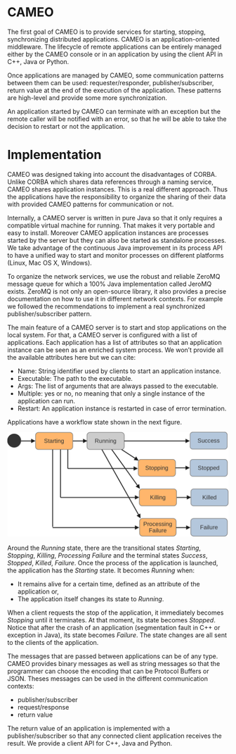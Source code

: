# CAMEO
The first goal of CAMEO is to provide services for starting, stopping, synchronizing distributed applications. CAMEO is an application-oriented middleware. The lifecycle of remote applications can be entirely managed either by the CAMEO console or in an application by using the client API in C++, Java or Python.

Once applications are managed by CAMEO, some communication patterns between them can be used: requester/responder, publisher/subscriber, return value at the end of the execution of the application. These patterns are high-level and provide some more synchronization.

An application started by CAMEO can terminate with an exception but the remote caller will be notified with an error, so that he will be able to take the decision to restart or not the application.

# Implementation
CAMEO was designed taking into account the disadvantages of CORBA. Unlike CORBA which shares data references through a naming service, CAMEO shares application instances. This is a real different approach. Thus the applications have the responsibility to organize the sharing of their data with provided CAMEO patterns for communication or not. 

Internally, a CAMEO server is written in pure Java so that it only requires a compatible virtual machine for running. That makes it very portable and easy to install. Moreover CAMEO application instances are processes started by the server but they can also be started as standalone processes. We take advantage of the continuous Java improvement in its process API to have a unified way to start and monitor processes on different platforms (Linux, Mac OS X, Windows). 

To organize the network services, we use the robust and reliable ZeroMQ message queue for which a 100% Java implementation called JeroMQ exists. ZeroMQ is not only an open-source library, it also provides a precise documentation on how to use it in different network contexts. For example we followed the recommendations to implement a real synchronized publisher/subscriber pattern. 

The main feature of a CAMEO server is to start and stop applications on the local system. For that, a CAMEO server is configured with a list of applications. Each application has a list of attributes so that an application instance can be seen as an enriched system process. We won’t provide all the available attributes here but we can cite:

* Name: String identifier used by clients to start an application instance.
* Executable: The path to the executable.
* Args: The list of arguments that are always passed to the executable.
* Multiple: yes or no, no meaning that only a single instance of the application can run.
* Restart: An application instance is restarted in case of error termination.

Applications have a workflow state shown in the next figure.

![Application States](images/Application-states.png)

Around the *Running* state, there are the transitional states *Starting*, *Stopping*, *Killing*, *Processing Failure* and the terminal states *Success*, *Stopped*, *Killed*, *Failure*. Once the process of the application is launched, the application has the *Starting* state. It becomes *Running* when:

* It remains alive for a certain time, defined as an attribute of the application or, 
* The application itself changes its state to *Running*.

When a client requests the stop of the application, it immediately becomes *Stopping* until it terminates. At that moment, its state becomes *Stopped*. Notice that after the crash of an application (segmentation fault in C++ or exception in Java), its state becomes *Failure*. The state changes are all sent to the clients of the application. 

The messages that are passed between applications can be of any type. CAMEO provides binary messages as well as string messages so that the programmer can choose the encoding that can be Protocol Buffers or JSON. Theses messages can be used in the different communication contexts:

* publisher/subscriber
* request/response
* return value

The return value of an application is implemented with a publisher/subscriber so that any connected client application receives the result. We provide a client API for C++, Java and Python.
